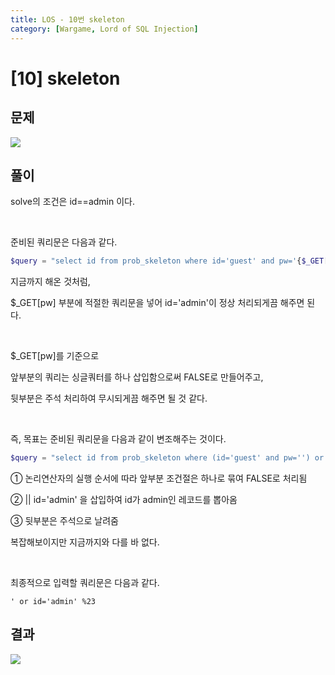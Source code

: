 ```yaml
---
title: LOS - 10번 skeleton
category: [Wargame, Lord of SQL Injection]
---
```


# [10] skeleton

## 문제

<img  src="https://img1.daumcdn.net/thumb/R1280x0/?scode=mtistory2&fname=https%3A%2F%2Fblog.kakaocdn.net%2Fdn%2FdLlhMC%2FbtrndIkkExe%2FKKNMKcRum9GKhk0Ah3gcRk%2Fimg.png">

## 풀이

solve의 조건은 id==admin 이다.

<br>

준비된 쿼리문은 다음과 같다.

```php
$query = "select id from prob_skeleton where id='guest' and pw='{$_GET[pw]}' and 1=0";
```

지금까지 해온 것처럼,

\$\_GET[pw] 부분에 적절한 쿼리문을 넣어 id='admin'이 정상 처리되게끔 해주면 된다.

<br> 

\$\_GET[pw]를 기준으로

앞부분의 쿼리는 싱글쿼터를 하나 삽입함으로써 FALSE로 만들어주고,

뒷부분은 주석 처리하여 무시되게끔 해주면 될 것 같다.

<br> 

즉, 목표는 준비된 쿼리문을 다음과 같이 변조해주는 것이다.


```php
$query = "select id from prob_skeleton where (id='guest' and pw='') or id='admin' #' and 1=0";
```


① 논리연산자의 실행 순서에 따라 앞부분 조건절은 하나로 묶여 FALSE로 처리됨

② \|\| id='admin' 을 삽입하여 id가 admin인 레코드를 뽑아옴

③ 뒷부분은 주석으로 날려줌


복잡해보이지만 지금까지와 다를 바 없다.

<br> 

최종적으로 입력할 쿼리문은 다음과 같다.

 
```
' or id='admin' %23
```


## 결과

<img  src="https://img1.daumcdn.net/thumb/R1280x0/?scode=mtistory2&fname=https%3A%2F%2Fblog.kakaocdn.net%2Fdn%2FdLtQlQ%2FbtrnmPaqyzg%2FOiff8dAAAFhXikNxqLSuK1%2Fimg.png">